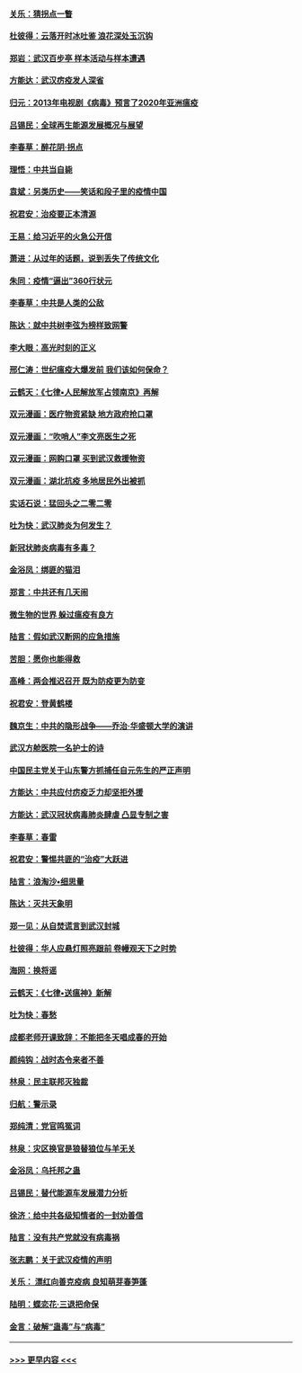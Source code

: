#### [关乐：猜拐点一瞥](../pages/nsc993/n11893020.md?t=02250431) 
#### [杜彼得：云落开时冰吐鉴 浪花深处玉沉钩](../pages/nsc993/n11892107.md?t=02250431) 
#### [郑岩：武汉百步亭 样本活动与样本遭遇](../pages/nsc993/n11892310.md?t=02250431) 
#### [方能达：武汉疠疫发人深省](../pages/nsc993/n11891376.md?t=02250431) 
#### [归元：2013年电视剧《病毒》预言了2020年亚洲瘟疫](../pages/nsc993/n11891126.md?t=02250431) 
#### [吕锡民：全球再生能源发展概况与展望](../pages/nsc993/n11890613.md?t=02250431) 
#### [李春草：醉花阴·拐点](../pages/nsc993/n11890567.md?t=02250431) 
#### [理悟：中共当自毙](../pages/nsc993/n11890559.md?t=02250431) 
#### [袁斌：另类历史——笑话和段子里的疫情中国](../pages/nsc993/n11889243.md?t=02250431) 
#### [祝君安：治疫要正本清源](../pages/nsc993/n11889085.md?t=02250431) 
#### [王易：给习近平的火急公开信](../pages/nsc993/n11888225.md?t=02250431) 
#### [萧进：从过年的话题，说到丢失了传统文化](../pages/nsc993/n11887732.md?t=02250431) 
#### [朱同：疫情“逼出”360行状元](../pages/nsc993/n11887678.md?t=02250431) 
#### [李春草：中共是人类的公敌](../pages/nsc993/n11887656.md?t=02250431) 
#### [陈达：就中共树李弦为榜样致网警](../pages/nsc993/n11887625.md?t=02250431) 
#### [李大眼：高光时刻的正义](../pages/nsc993/n11887585.md?t=02250431) 
#### [邢仁涛：世纪瘟疫大爆发前 我们该如何保命？](../pages/nsc993/n11887535.md?t=02250431) 
#### [云鹤天：《七律▪人民解放军占领南京》再解](../pages/nsc993/n11887524.md?t=02250431) 
#### [双元漫画：医疗物资紧缺 地方政府抢口罩](../pages/nsc993/n11884744.md?t=02250431) 
#### [双元漫画：“吹哨人”李文亮医生之死](../pages/nsc993/n11884705.md?t=02250431) 
#### [双元漫画：网购口罩 买到武汉救援物资](../pages/nsc993/n11884670.md?t=02250431) 
#### [双元漫画：湖北抗疫 多地居民外出被抓](../pages/nsc993/n11884643.md?t=02250431) 
#### [实话石说：猛回头之二零二零](../pages/nsc993/n11883968.md?t=02250431) 
#### [吐为快：武汉肺炎为何发生？](../pages/nsc993/n11882180.md?t=02250431) 
#### [新冠状肺炎病毒有多毒？](../pages/nsc993/n11881790.md?t=02250431) 
#### [金浴凤：绑匪的猫泪](../pages/nsc993/n11880664.md?t=02250431) 
#### [郑言：中共还有几天闹](../pages/nsc993/n11880645.md?t=02250431) 
#### [微生物的世界 躲过瘟疫有良方](../pages/nsc993/n11880492.md?t=02250431) 
#### [陆言：假如武汉断网的应急措施](../pages/nsc993/n11880619.md?t=02250431) 
#### [苦胆：愿你也能得救](../pages/nsc993/n11880601.md?t=02250431) 
#### [高峰：两会推迟召开  既为防疫更为防变](../pages/nsc993/n11879977.md?t=02250431) 
#### [祝君安：登黄鹤楼](../pages/nsc993/n11880583.md?t=02250431) 
#### [魏京生：中共的隐形战争——乔治‧华盛顿大学的演讲](../pages/nsc993/n11879765.md?t=02250431) 
#### [武汉方舱医院一名护士的诗](../pages/nsc993/n11878480.md?t=02250431) 
#### [中国民主党关于山东警方抓捕任自元先生的严正声明](../pages/nsc993/n11877506.md?t=02250431) 
#### [方能达：中共应付疠疫乏力却坚拒外援](../pages/nsc993/n11877497.md?t=02250431) 
#### [方能达：武汉冠状病毒肺炎肆虐 凸显专制之害](../pages/nsc993/n11877475.md?t=02250431) 
#### [李春草：春雷](../pages/nsc993/n11876287.md?t=02250431) 
#### [祝君安：警惕共匪的“治疫”大跃进](../pages/nsc993/n11876084.md?t=02250431) 
#### [陆言：浪淘沙•细思量](../pages/nsc993/n11876071.md?t=02250431) 
#### [陈达：灭共天象明](../pages/nsc993/n11876063.md?t=02250431) 
#### [郑一见：从自焚谎言到武汉封城](../pages/nsc993/n11875621.md?t=02250431) 
#### [杜彼得：华人应悬灯照亮跟前 卷幔观天下之时势](../pages/nsc993/n11874822.md?t=02250431) 
#### [海网：换将谣](../pages/nsc993/n11873712.md?t=02250431) 
#### [云鹤天：《七律▪送瘟神》新解](../pages/nsc993/n11873598.md?t=02250431) 
#### [吐为快：春愁](../pages/nsc993/n11872801.md?t=02250431) 
#### [成都老师开课致辞：不能把冬天唱成春的开始](../pages/nsc993/n11872653.md?t=02250431) 
#### [颜纯钩：战时态令来者不善](../pages/nsc993/n11872011.md?t=02250431) 
#### [林泉：民主联邦灭独裁](../pages/nsc993/n11870998.md?t=02250431) 
#### [归航：警示录](../pages/nsc993/n11870963.md?t=02250431) 
#### [郑纯清：党官鸣冤词](../pages/nsc993/n11870938.md?t=02250431) 
#### [林泉：灾区换官是狼替狼位与羊无关](../pages/nsc993/n11870896.md?t=02250431) 
#### [金浴凤：乌托邦之蛊](../pages/nsc993/n11870879.md?t=02250431) 
#### [吕锡民：替代能源车发展潜力分析](../pages/nsc993/n11870656.md?t=02250431) 
#### [徐济：给中共各级知情者的一封劝善信](../pages/nsc993/n11868561.md?t=02250431) 
#### [陆言：没有共产党就没有病毒祸](../pages/nsc993/n11868232.md?t=02250431) 
#### [张志鹏：关于武汉疫情的声明](../pages/nsc993/n11867182.md?t=02250431) 
#### [关乐： 漂红向善克疫病 良知萌芽春笋蓬](../pages/nsc993/n11865710.md?t=02250431) 
#### [陆明：蝶恋花‧三退把命保](../pages/nsc993/n11865673.md?t=02250431) 
#### [金言：破解“蛊毒”与“病毒”](../pages/nsc993/n11864103.md?t=02250431) 

----
#### [ >>> 更早内容 <<< ](../indexes/nsc993-earlier.md)
